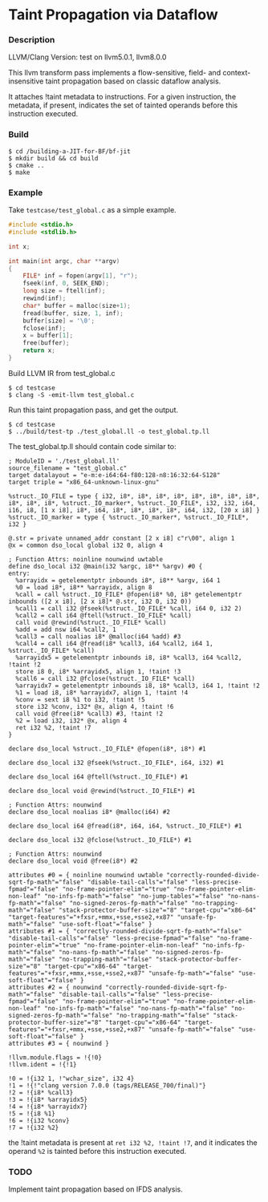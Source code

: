 # Taint Propagation via Dataflow

### Description

LLVM/Clang Version: test on llvm5.0.1, llvm8.0.0

This  llvm transform pass implements a flow-sensitive, field- and context-insensitive taint propagation based on classic dataflow analysis. 

It attaches !taint metadata to instructions. For a given instruction, the metadata, if present, indicates the set of tainted operands before this instruction executed.

### Build

```shell
$ cd /building-a-JIT-for-BF/bf-jit
$ mkdir build && cd build
$ cmake ..
$ make
```

### Example

Take `testcase/test_global.c` as a simple example.

```c
#include <stdio.h>
#include <stdlib.h>

int x;

int main(int argc, char **argv)
{
	FILE* inf = fopen(argv[1], "r");
	fseek(inf, 0, SEEK_END);
	long size = ftell(inf);
	rewind(inf);
	char* buffer = malloc(size+1);
	fread(buffer, size, 1, inf);
	buffer[size] = '\0';
	fclose(inf);
	x = buffer[1];
	free(buffer);
	return x;
}
```

Build LLVM IR from test_global.c

```shell
$ cd testcase
$ clang -S -emit-llvm test_global.c
```

Run this taint propagation pass, and get the output.

```shell
$ cd testcase
$ ../build/test-tp ./test_global.ll -o test_global.tp.ll
```

The test_global.tp.ll should contain code similar to:

```
; ModuleID = './test_global.ll'
source_filename = "test_global.c"
target datalayout = "e-m:e-i64:64-f80:128-n8:16:32:64-S128"
target triple = "x86_64-unknown-linux-gnu"

%struct._IO_FILE = type { i32, i8*, i8*, i8*, i8*, i8*, i8*, i8*, i8*, i8*, i8*, i8*, %struct._IO_marker*, %struct._IO_FILE*, i32, i32, i64, i16, i8, [1 x i8], i8*, i64, i8*, i8*, i8*, i8*, i64, i32, [20 x i8] }
%struct._IO_marker = type { %struct._IO_marker*, %struct._IO_FILE*, i32 }

@.str = private unnamed_addr constant [2 x i8] c"r\00", align 1
@x = common dso_local global i32 0, align 4

; Function Attrs: noinline nounwind uwtable
define dso_local i32 @main(i32 %argc, i8** %argv) #0 {
entry:
  %arrayidx = getelementptr inbounds i8*, i8** %argv, i64 1
  %0 = load i8*, i8** %arrayidx, align 8
  %call = call %struct._IO_FILE* @fopen(i8* %0, i8* getelementptr inbounds ([2 x i8], [2 x i8]* @.str, i32 0, i32 0))
  %call1 = call i32 @fseek(%struct._IO_FILE* %call, i64 0, i32 2)
  %call2 = call i64 @ftell(%struct._IO_FILE* %call)
  call void @rewind(%struct._IO_FILE* %call)
  %add = add nsw i64 %call2, 1
  %call3 = call noalias i8* @malloc(i64 %add) #3
  %call4 = call i64 @fread(i8* %call3, i64 %call2, i64 1, %struct._IO_FILE* %call)
  %arrayidx5 = getelementptr inbounds i8, i8* %call3, i64 %call2, !taint !2
  store i8 0, i8* %arrayidx5, align 1, !taint !3
  %call6 = call i32 @fclose(%struct._IO_FILE* %call)
  %arrayidx7 = getelementptr inbounds i8, i8* %call3, i64 1, !taint !2
  %1 = load i8, i8* %arrayidx7, align 1, !taint !4
  %conv = sext i8 %1 to i32, !taint !5
  store i32 %conv, i32* @x, align 4, !taint !6
  call void @free(i8* %call3) #3, !taint !2
  %2 = load i32, i32* @x, align 4
  ret i32 %2, !taint !7
}

declare dso_local %struct._IO_FILE* @fopen(i8*, i8*) #1

declare dso_local i32 @fseek(%struct._IO_FILE*, i64, i32) #1

declare dso_local i64 @ftell(%struct._IO_FILE*) #1

declare dso_local void @rewind(%struct._IO_FILE*) #1

; Function Attrs: nounwind
declare dso_local noalias i8* @malloc(i64) #2

declare dso_local i64 @fread(i8*, i64, i64, %struct._IO_FILE*) #1

declare dso_local i32 @fclose(%struct._IO_FILE*) #1

; Function Attrs: nounwind
declare dso_local void @free(i8*) #2

attributes #0 = { noinline nounwind uwtable "correctly-rounded-divide-sqrt-fp-math"="false" "disable-tail-calls"="false" "less-precise-fpmad"="false" "no-frame-pointer-elim"="true" "no-frame-pointer-elim-non-leaf" "no-infs-fp-math"="false" "no-jump-tables"="false" "no-nans-fp-math"="false" "no-signed-zeros-fp-math"="false" "no-trapping-math"="false" "stack-protector-buffer-size"="8" "target-cpu"="x86-64" "target-features"="+fxsr,+mmx,+sse,+sse2,+x87" "unsafe-fp-math"="false" "use-soft-float"="false" }
attributes #1 = { "correctly-rounded-divide-sqrt-fp-math"="false" "disable-tail-calls"="false" "less-precise-fpmad"="false" "no-frame-pointer-elim"="true" "no-frame-pointer-elim-non-leaf" "no-infs-fp-math"="false" "no-nans-fp-math"="false" "no-signed-zeros-fp-math"="false" "no-trapping-math"="false" "stack-protector-buffer-size"="8" "target-cpu"="x86-64" "target-features"="+fxsr,+mmx,+sse,+sse2,+x87" "unsafe-fp-math"="false" "use-soft-float"="false" }
attributes #2 = { nounwind "correctly-rounded-divide-sqrt-fp-math"="false" "disable-tail-calls"="false" "less-precise-fpmad"="false" "no-frame-pointer-elim"="true" "no-frame-pointer-elim-non-leaf" "no-infs-fp-math"="false" "no-nans-fp-math"="false" "no-signed-zeros-fp-math"="false" "no-trapping-math"="false" "stack-protector-buffer-size"="8" "target-cpu"="x86-64" "target-features"="+fxsr,+mmx,+sse,+sse2,+x87" "unsafe-fp-math"="false" "use-soft-float"="false" }
attributes #3 = { nounwind }

!llvm.module.flags = !{!0}
!llvm.ident = !{!1}

!0 = !{i32 1, !"wchar_size", i32 4}
!1 = !{!"clang version 7.0.0 (tags/RELEASE_700/final)"}
!2 = !{i8* %call3}
!3 = !{i8* %arrayidx5}
!4 = !{i8* %arrayidx7}
!5 = !{i8 %1}
!6 = !{i32 %conv}
!7 = !{i32 %2}
```

the !taint metadata is present at `ret i32 %2, !taint !7`, and it indicates the operand `%2` is tainted before this instruction executed.

### TODO

Implement taint propagation based on IFDS analysis.